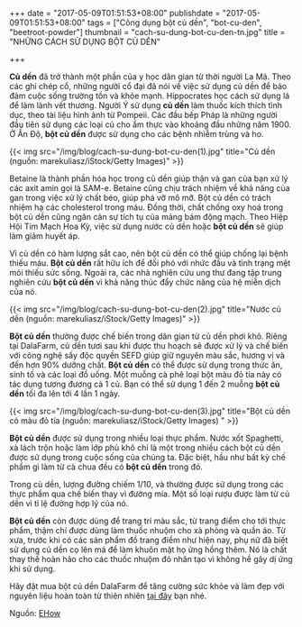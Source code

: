 +++
date = "2017-05-09T01:51:53+08:00"
publishdate = "2017-05-09T01:51:53+08:00"
tags = ["Công dụng bột củ dền", "bot-cu-den", "beetroot-powder"]
thumbnail = "cach-su-dung-bot-cu-den-tn.jpg"
title = "NHỮNG CÁCH SỬ DỤNG BỘT CỦ DÊN"  

+++

**Củ dền** đã trở thành một phần của y học dân gian từ thời người La Mã. 
Theo các ghi chép cổ, những người cổ đại đã nói về việc sử dụng củ dền để bảo đảm cuộc sống trường tồn và khỏe mạnh. 
Hippocrates học cách sử dụng lá để làm lành vết thương. Người Ý sử dụng **củ dền** làm thuốc kích thích tình dục, theo tài liệu hình ảnh từ Pompeii. 
Các đầu bếp Pháp là những người đầu tiên sử dụng các loại củ cho ẩm thực vào khoảng đầu những năm 1900. 
Ở Ấn Độ, **bột củ dền** được sử dụng cho các bệnh nhiễm trùng và ho.

{{< img src="/img/blog/cach-su-dung-bot-cu-den(1).jpg" title="Củ dền (nguồn: marekuliasz/iStock/Getty Images)" >}}

Betaine là thành phần hóa học trong củ dền giúp thận và gan của bạn xử lý các axit amin gọi là SAM-e. 
Betaine cũng chịu trách nhiệm về khả năng của gan trong việc xử lý chất béo, giúp phá vỡ mô mỡ. 
Bột củ dền có trách nhiệm hạ các cholesterol trong máu. 
Đồng thời, chất chống oxy hoá trong bột củ dền cũng ngăn cản sự tích tụ của mảng bám động mạch. 
Theo Hiệp Hội Tim Mạch Hoa Kỳ, việc sử dụng nước củ dền hoặc **bột củ dền** sẽ giúp làm giảm huyết áp.

Vì củ dền có hàm lượng sắt cao, nên bột củ dền có thể giúp chống lại bệnh thiếu máu. 
**Bột củ dền** rất hữu ích để đối phó với nhức đầu và tình trạng mệt mỏi thiếu sức sống. 
Ngoài ra, các nhà nghiên cứu ung thư đang tập trung nghiên cứu **bột củ dền** vì khả năng thúc đẩy chức năng của hệ miễn dịch của nó.

{{< img src="/img/blog/cach-su-dung-bot-cu-den(2).jpg" title="Nước củ dền (nguồn: marekuliasz/iStock/Getty Images)" >}}

**Bột củ dền** thường được chế biến trong dân gian từ củ dền phơi khô. Riêng tại DalaFarm, củ dền
tươi sau khi được thu hoạch sẽ được xử lý và chế biến với công nghệ sấy độc quyền SEFD giúp giữ nguyên màu sắc, hương vị và
đến hơn 90% dưỡng chất. **Bột củ dền** có thể
được sử dụng trong thức ăn, sinh tố và các loại đồ uống. Một muỗng cà phê loại bột màu đỏ tía này có tác dụng 
tương đương cả 1 củ. Bạn có thể sử dụng 1 đến 2 muỗng **bột củ dền** tối đa lên tới 4 lần 1 ngày.

{{< img src="/img/blog/cach-su-dung-bot-cu-den(3).jpg" title="Bột củ dền có màu đỏ tía (nguồn: marekuliasz/iStock/Getty Images) " >}}

**Bột củ dền** được sử dụng trong nhiều loại thực phẩm. Nước xốt Spaghetti, xà lách trộn hoặc làm lớp phủ khô chỉ 
là một trong nhiều cách bột củ dền được sử dụng trong cuộc sống của chúng ta. Đặc biệt, hầu như bất kỳ chế phẩm gì làm
từ cà chua đều có **bột củ dền** trong đó.

Trong củ dền, lượng đường chiếm 1/10, và thường được sử dụng trong các thực phẩm qua chế biến thay vì đường mía.
Một số loại rượu được làm từ củ dền vì tỉ lệ đường hợp lý của nó.

**Bột củ dền** còn được dùng để trang trí màu sắc, từ trang điểm cho tới thực phẩm, thậm chí được dùng
làm thuốc nhuộm cho xà phòng và quần áo. Từ xưa, trước khi có các sản phẩm đồ trang điểm
như hiện nay, phụ nữ đã biết sử dụng củ dền cọ lên má để làm khuôn mặt họ ửng hồng thêm. Nó là
chất thay thế hoàn hảo cho các thuốc nhuộm đỏ nhân tạo vì không hề gây dị ứng khi sử dụng.

Hãy đặt mua bột củ dền DalaFarm để tăng cường sức khỏe và làm đẹp với nguyên liệu hoàn toàn
từ thiên nhiên [tại đây](/san-pham/bot-cu-den-50g/) bạn nhé.

Nguồn: [EHow](http://www.ehow.com/way_5547724_uses-powdered-beet-root.html)